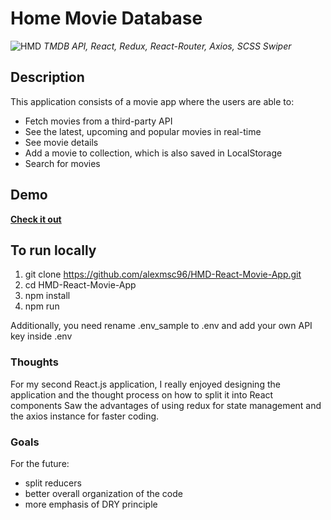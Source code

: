 # Home Movie Database
![HMD](https://user-images.githubusercontent.com/62430558/114782071-31198f00-9d82-11eb-82fb-c32c6abb4d72.png)
_TMDB API, React, Redux, React-Router, Axios, SCSS Swiper_

## Description

This application consists of a movie app where the users are able to:

- Fetch movies from a third-party API
- See the latest, upcoming and popular movies in real-time
- See movie details
- Add a movie to collection, which is also saved in LocalStorage
- Search for movies

## Demo

**[Check it out](https://hmd-react.herokuapp.com/)**

## To run locally

1. git clone https://github.com/alexmsc96/HMD-React-Movie-App.git
2. cd HMD-React-Movie-App
3. npm install
4. npm run

Additionally, you need rename .env_sample to .env and add your own API key inside .env

### Thoughts

For my second React.js application, I really enjoyed designing the application and the thought process on how to split it into React components
Saw the advantages of using redux for state management and the axios instance for faster coding.

### Goals 
For the future:

- split reducers
- better overall organization of the code
- more emphasis of DRY principle
